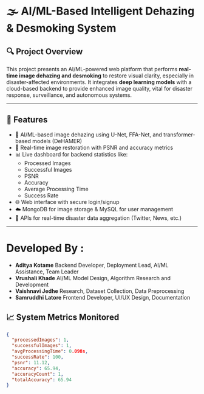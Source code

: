 # 🌫️ AI/ML-Based Intelligent Dehazing & Desmoking System

## 🔍 Project Overview

This project presents an AI/ML-powered web platform that performs **real-time image dehazing and desmoking** to restore visual clarity, especially in disaster-affected environments. It integrates **deep learning models** with a cloud-based backend to provide enhanced image quality, vital for disaster response, surveillance, and autonomous systems.

---

## 🚀 Features

- 🔬 AI/ML-based image dehazing using U-Net, FFA-Net, and transformer-based models (DeHAMER)
- 📸 Real-time image restoration with PSNR and accuracy metrics
- 📊 Live dashboard for backend statistics like:
  - Processed Images
  - Successful Images
  - PSNR
  - Accuracy
  - Average Processing Time
  - Success Rate
- 🌐 Web interface with secure login/signup
- ☁️ MongoDB for image storage & MySQL for user management
- 📡 APIs for real-time disaster data aggregation (Twitter, News, etc.)

---
# Developed By : 
- **Aditya Kotame**	Backend Developer, Deployment Lead, AI/ML Assistance, Team Leader
- **Vrushali Khade**	AI/ML Model Design, Algorithm Research and Development
- **Vaishnavi Jedhe**	Research, Dataset Collection, Data Preprocessing
- **Samruddhi Latore**	Frontend Developer, UI/UX Design, Documentation

## 📈 System Metrics Monitored

```json
{
  "processedImages": 1,
  "successfulImages": 1,
  "avgProcessingTime": 0.098s,
  "successRate": 100,
  "psnr": 11.12,
  "accuracy": 65.94,
  "accuracyCount": 1,
  "totalAccuracy": 65.94
}

